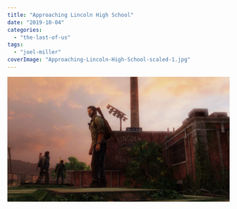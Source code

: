 ```yaml
---
title: "Approaching Lincoln High School"
date: "2019-10-04"
categories: 
  - "the-last-of-us"
tags: 
  - "joel-miller"
coverImage: "Approaching-Lincoln-High-School-scaled-1.jpg"
---
```


[![](images/Approaching-Lincoln-High-School-scaled-1.jpg)](https://davidpeach.co.uk/wp-content/uploads/2023/03/Approaching-Lincoln-High-School-scaled-1.jpg)
